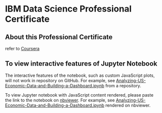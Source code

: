 # IBM Data Science Professional Certificate

## About this Professional Certificate
refer to [Coursera](https://www.coursera.org/professional-certificates/ibm-data-science)

## To view interactive features of Jupyter Notebook
The interactive features of the notebook, such as custom JavaScript plots, will not work in repository on GitHub. For example, see [Analyzing-US-Economic-Data-and-Building-a-Dashboard.ipynb](https://github.com/TimKong21/IBM-Data-Science-Professional-Certificate-Projects/blob/main/Python%20basics/Final%20Assignment/Analyzing%20US%20Economic%20Data%20and%20Building%20a%20Dashboard.ipynb) from a repository.

To view Jupyter notebook with JavaScript content rendered, please paste the link to the notebook on [nbviewer](https://nbviewer.jupyter.org/). For example, see [Analyzing-US-Economic-Data-and-Building-a-Dashboard.ipynb](https://github.com/TimKong21/IBM-Data-Science-Professional-Certificate-Projects/blob/main/Python%20basics/Final%20Assignment/Analyzing%20US%20Economic%20Data%20and%20Building%20a%20Dashboard.ipynb) rendered on nbviewer.
